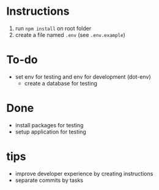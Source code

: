 # Instructions

1. run `npm install` on root folder
2. create a file named `.env` (see `.env.example`)


# To-do

* set env for testing and env for development (dot-env)
  * create a database for testing


# Done 

* install packages for testing
* setup application for testing


# tips

* improve developer experience by creating instructions
* separate commits by tasks
